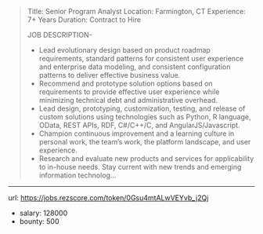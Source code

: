 >
>Title: Senior Program Analyst
>Location: Farmington, CT
>Experience: 7+ Years
>Duration: Contract to Hire
>
>JOB DESCRIPTION-
>
> *  Lead evolutionary design based on product roadmap requirements, standard patterns for consistent user experience and enterprise data modeling, and consistent configuration patterns to deliver effective business value.
> *  Recommend and prototype solution options based on requirements to provide effective user experience while minimizing technical debt and administrative overhead.
> *  Lead design, prototyping, customization, testing, and release of custom solutions using technologies such as Python, R language, OData, REST APIs, RDF, C#/C++/C, and AngularJS/Javascript.
> *  Champion continuous improvement and a learning culture in personal work, the team’s work, the platform landscape, and user experience.
> *  Research and evaluate new products and services for applicability to in-house needs. Stay current with new trends and emerging information technolog...
------
url: https://jobs.rezscore.com/token/0Gsu4mtALwVEYvb_j2Qj
- salary: 128000
- bounty: 500
